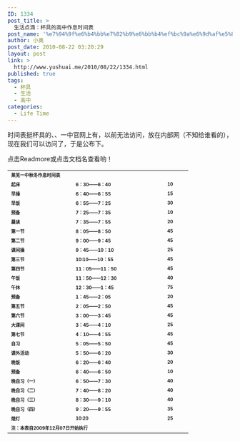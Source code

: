 ```yaml
---
ID: 1334
post_title: >
  生活点滴：杯具的高中作息时间表
post_name: '%e7%94%9f%e6%b4%bb%e7%82%b9%e6%bb%b4%ef%bc%9a%e6%9d%af%e5%85%b7%e7%9a%84%e9%ab%98%e4%b8%ad%e4%bd%9c%e6%81%af%e6%97%b6%e9%97%b4%e8%a1%a8'
author: 小奥
post_date: 2010-08-22 03:20:29
layout: post
link: >
  http://www.yushuai.me/2010/08/22/1334.html
published: true
tags:
  - 杯具
  - 生活
  - 高中
categories:
  - Life Time
---
```

时间表挺杯具的、、一中官网上有，以前无法访问，放在内部网（不知给谁看的），现在我们可以访问了，于是公布下。

点击Readmore或点击文档名查看哟！<!--more-->
<table border="0" cellspacing="0" cellpadding="0" width="389">
<tbody>
<tr height="19">
<td colspan="3" width="389" height="19"><span style="font-size: x-small;"><strong>莱芜一中秋冬作息时间表</strong></span></td>
</tr>
<tr height="16">
<td height="16"><span style="font-size: x-small;"><strong>起床</strong></span></td>
<td><span style="font-size: x-small;"><strong>6：30——6：40</strong></span></td>
<td><span style="font-size: x-small;"><strong>10</strong></span></td>
</tr>
<tr height="16">
<td height="16"><span style="font-size: x-small;"><strong>早操</strong></span></td>
<td><span style="font-size: x-small;"><strong>6：40——6：55</strong></span></td>
<td><span style="font-size: x-small;"><strong>15</strong></span></td>
</tr>
<tr height="16">
<td height="16"><span style="font-size: x-small;"><strong>早饭</strong></span></td>
<td><span style="font-size: x-small;"><strong>6：55——7：25</strong></span></td>
<td><span style="font-size: x-small;"><strong>30</strong></span></td>
</tr>
<tr height="16">
<td height="16"><span style="font-size: x-small;"><strong>预备</strong></span></td>
<td><span style="font-size: x-small;"><strong>7：25——7：35</strong></span></td>
<td><span style="font-size: x-small;"><strong>10</strong></span></td>
</tr>
<tr height="16">
<td height="16"><span style="font-size: x-small;"><strong>晨读</strong></span></td>
<td><span style="font-size: x-small;"><strong>7：35——7：55</strong></span></td>
<td><span style="font-size: x-small;"><strong>20</strong></span></td>
</tr>
<tr height="16">
<td height="16"><span style="font-size: x-small;"><strong>第一节</strong></span></td>
<td><span style="font-size: x-small;"><strong>8：05——8：50</strong></span></td>
<td><span style="font-size: x-small;"><strong>45</strong></span></td>
</tr>
<tr height="16">
<td height="16"><span style="font-size: x-small;"><strong>第二节</strong></span></td>
<td><span style="font-size: x-small;"><strong>9：00——9：45</strong></span></td>
<td><span style="font-size: x-small;"><strong>45</strong></span></td>
</tr>
<tr height="16">
<td height="16"><span style="font-size: x-small;"><strong>课间操</strong></span></td>
<td><span style="font-size: x-small;"><strong>9：45——10：10</strong></span></td>
<td><span style="font-size: x-small;"><strong>25</strong></span></td>
</tr>
<tr height="16">
<td height="16"><span style="font-size: x-small;"><strong>第三节</strong></span></td>
<td><span style="font-size: x-small;"><strong>10:10——10：55</strong></span></td>
<td><span style="font-size: x-small;"><strong>45</strong></span></td>
</tr>
<tr height="16">
<td height="16"><span style="font-size: x-small;"><strong>第四节</strong></span></td>
<td><span style="font-size: x-small;"><strong>11：05——11：50</strong></span></td>
<td><span style="font-size: x-small;"><strong>45</strong></span></td>
</tr>
<tr height="16">
<td height="16"><span style="font-size: x-small;"><strong>午饭</strong></span></td>
<td><span style="font-size: x-small;"><strong>11：50——12：30</strong></span></td>
<td><span style="font-size: x-small;"><strong>40</strong></span></td>
</tr>
<tr height="16">
<td height="16"><span style="font-size: x-small;"><strong>午休</strong></span></td>
<td><span style="font-size: x-small;"><strong>12：30——1：45</strong></span></td>
<td><span style="font-size: x-small;"><strong>75</strong></span></td>
</tr>
<tr height="16">
<td height="16"><span style="font-size: x-small;"><strong>预备</strong></span></td>
<td><span style="font-size: x-small;"><strong>1：45——2：05</strong></span></td>
<td><span style="font-size: x-small;"><strong>20</strong></span></td>
</tr>
<tr height="16">
<td height="16"><span style="font-size: x-small;"><strong>第五节</strong></span></td>
<td><span style="font-size: x-small;"><strong>2：05——2：50</strong></span></td>
<td><span style="font-size: x-small;"><strong>45</strong></span></td>
</tr>
<tr height="16">
<td height="16"><span style="font-size: x-small;"><strong>第六节</strong></span></td>
<td><span style="font-size: x-small;"><strong>3：00——3：45</strong></span></td>
<td><span style="font-size: x-small;"><strong>45</strong></span></td>
</tr>
<tr height="16">
<td height="16"><span style="font-size: x-small;"><strong>大课间</strong></span></td>
<td><span style="font-size: x-small;"><strong>3：45——4：10</strong></span></td>
<td><span style="font-size: x-small;"><strong>25</strong></span></td>
</tr>
<tr height="16">
<td height="16"><span style="font-size: x-small;"><strong>第七节</strong></span></td>
<td><span style="font-size: x-small;"><strong>4：10——4：55</strong></span></td>
<td><span style="font-size: x-small;"><strong>45</strong></span></td>
</tr>
<tr height="16">
<td height="16"><span style="font-size: x-small;"><strong>自习</strong></span></td>
<td><span style="font-size: x-small;"><strong>5：05——5：50</strong></span></td>
<td><span style="font-size: x-small;"><strong>45</strong></span></td>
</tr>
<tr height="16">
<td height="16"><span style="font-size: x-small;"><strong>课外活动</strong></span></td>
<td><span style="font-size: x-small;"><strong>5：50——6：20</strong></span></td>
<td><span style="font-size: x-small;"><strong>30</strong></span></td>
</tr>
<tr height="16">
<td height="16"><span style="font-size: x-small;"><strong>晚饭</strong></span></td>
<td><span style="font-size: x-small;"><strong>6：20——6：40</strong></span></td>
<td><span style="font-size: x-small;"><strong>20</strong></span></td>
</tr>
<tr height="16">
<td height="16"><span style="font-size: x-small;"><strong>预备</strong></span></td>
<td><span style="font-size: x-small;"><strong>6：40——6：50</strong></span></td>
<td><span style="font-size: x-small;"><strong>10</strong></span></td>
</tr>
<tr height="16">
<td height="16"><span style="font-size: x-small;"><strong>晚自习（一）</strong></span></td>
<td><span style="font-size: x-small;"><strong>6：50——7：30</strong></span></td>
<td><span style="font-size: x-small;"><strong>40</strong></span></td>
</tr>
<tr height="16">
<td height="16"><span style="font-size: x-small;"><strong>晚自习（二）</strong></span></td>
<td><span style="font-size: x-small;"><strong>7：40——8：20</strong></span></td>
<td><span style="font-size: x-small;"><strong>40</strong></span></td>
</tr>
<tr height="16">
<td height="16"><span style="font-size: x-small;"><strong>晚自习（三）</strong></span></td>
<td><span style="font-size: x-small;"><strong>8：30——9：10</strong></span></td>
<td><span style="font-size: x-small;"><strong>40</strong></span></td>
</tr>
<tr height="16">
<td height="16"><span style="font-size: x-small;"><strong>晚自习（四）</strong></span></td>
<td><span style="font-size: x-small;"><strong> 9：20——9：55</strong></span></td>
<td><span style="font-size: x-small;"><strong>35</strong></span></td>
</tr>
<tr height="16">
<td height="16"><span style="font-size: x-small;"><strong>熄灯</strong></span></td>
<td><span style="font-size: x-small;"><strong>10:20</strong></span></td>
<td><span style="font-size: x-small;"><strong>25</strong></span></td>
</tr>
<tr height="16">
<td colspan="3" height="16"><strong><span style="font-size: x-small;">注：本表自2009年12月07日开始执行</span></strong></td>
</tr>
</tbody>
</table>